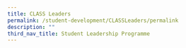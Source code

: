 ```yaml
---
title: CLASS Leaders
permalink: /student-development/CLASSLeaders/permalink
description: ""
third_nav_title: Student Leadership Programme
---
```

